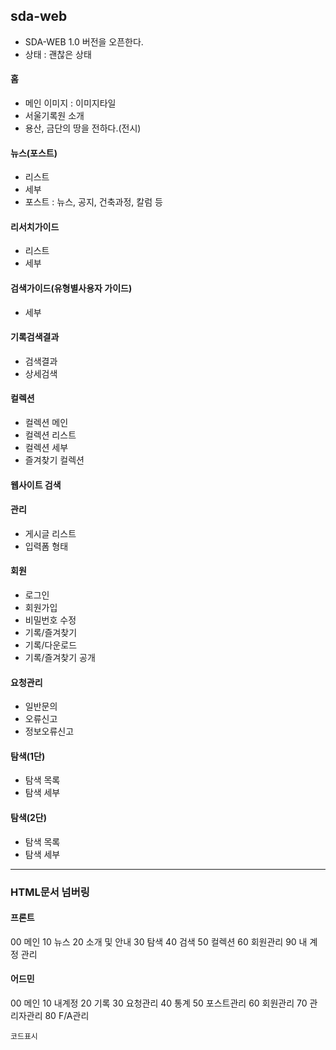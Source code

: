 ## sda-web
- SDA-WEB 1.0 버전을 오픈한다.
- 상태 : 괜찮은 상태

#### 홈
- 메인 이미지 : 이미지타일
- 서울기록원 소개
- 용산, 금단의 땅을 전하다.(전시)

#### 뉴스(포스트)
- 리스트
- 세부
- 포스트 : 뉴스, 공지, 건축과정, 칼럼 등

#### 리서치가이드
- 리스트
- 세부

#### 검색가이드(유형별사용자 가이드)
- 세부

#### 기록검색결과
- 검색결과
- 상세검색

#### 컬렉션
- 컬렉션 메인
- 컬렉션 리스트
- 컬렉션 세부
- 즐겨찾기 컬렉션

#### 웹사이트 검색

#### 관리
- 게시글 리스트
- 입력폼 형태

#### 회원
- 로그인
- 회원가입
- 비밀번호 수정
- 기록/즐겨찾기
- 기록/다운로드
- 기록/즐겨찾기 공개

#### 요청관리
- 일반문의
- 오류신고
- 정보오류신고

#### 탐색(1단)
- 탐색 목록
- 탐색 세부

#### 탐색(2단)
- 탐색 목록
- 탐색 세부

---------------------------------------

### HTML문서 넘버링

#### 프론트

00 메인
10 뉴스
20 소개 및 안내
30 탐색
40 검색
50 컬렉션
60 회원관리
90 내 계정 관리

#### 어드민

00 메인
10 내계정
20 기록
30 요청관리
40 통계
50 포스트관리
60 회원관리
70 관리자관리
80 F/A관리

```
코드표시

```